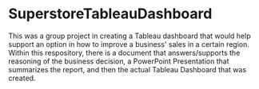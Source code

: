# SuperstoreTableauDashboard
This was a group project in creating a Tableau dashboard that would help support an option in how to improve a business' sales in a certain region.
Within this respository, there is a document that answers/supports the reasoning of the business decision, a PowerPoint Presentation that summarizes the report, and then the actual Tableau Dashboard that was created.
